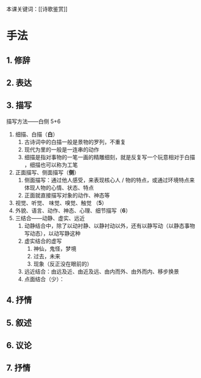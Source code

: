 本课关键词：[[诗歌鉴赏]]
# 手法
## 1. 修辞
## 2. 表达
## 3. 描写
描写方法——白侧 5+6
1. 细描、白描（**白**）
   1. 古诗词中的白描一般是景物的罗列，不重复
   2. 现代为里的一般是一连串的动作
   3. 细描是指对事物的一笔一画的精雕细刻，就是反复写一个玩意相对于白描 ，细描也可以称为工笔 
2. 正面描写、侧面描写（**侧**）
   1. 侧面描写：通过他人感受，来表现核心人 / 物的特点，或通过环境特点来体现人物的心情、状态、特点
   2. 正面就直接描写对象的动作、神态等
3. 视觉、听觉、 味觉、嗅觉、触觉 （**5**）
4. 外貌、语言、动作、神态、心理、细节描写（**6**）
5. 三结合——动静、虚实、远近
   1. 动静结合中，除了以动衬静、以静衬动以外，还有以静写动（以静态事物写动态），以动写静这种
   2. 虚实结合的虚写
      1. 神仙，鬼怪，梦境
      2. 过去，未来
      3. 现象（反正没在眼前的）
    3. 远近结合：由远及近、由近及远、由内而外、由外而内、移步换景
    4. 点面结合（少）：
## 4. 抒情
## 5. 叙述
## 6. 议论
## 7. 抒情

